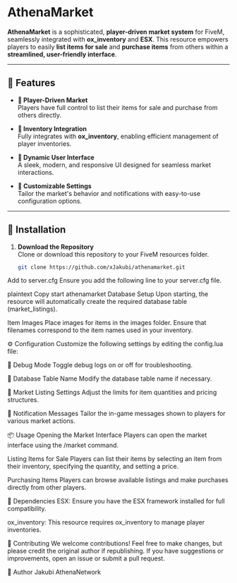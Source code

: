 # AthenaMarket

**AthenaMarket** is a sophisticated, **player-driven market system** for FiveM, seamlessly integrated with **ox_inventory** and **ESX**. This resource empowers players to easily **list items for sale** and **purchase items** from others within a **streamlined, user-friendly interface**.

---

## 🌟 Features

- **🔹 Player-Driven Market**  
  Players have full control to list their items for sale and purchase from others directly.

- **🔹 Inventory Integration**  
  Fully integrates with **ox_inventory**, enabling efficient management of player inventories.

- **🔹 Dynamic User Interface**  
  A sleek, modern, and responsive UI designed for seamless market interactions.

- **🔹 Customizable Settings**  
  Tailor the market's behavior and notifications with easy-to-use configuration options.

---

## 🚀 Installation

1. **Download the Repository**  
   Clone or download this repository to your FiveM resources folder.

   ```bash
   git clone https://github.com/xJakubi/athenamarket.git
Add to server.cfg
Ensure you add the following line to your server.cfg file.

plaintext
Copy
start athenamarket
Database Setup
Upon starting, the resource will automatically create the required database table (market_listings).

Item Images
Place images for items in the images folder. Ensure that filenames correspond to the item names used in your inventory.

⚙️ Configuration
Customize the following settings by editing the config.lua file:

🔹 Debug Mode
Toggle debug logs on or off for troubleshooting.

🔹 Database Table Name
Modify the database table name if necessary.

🔹 Market Listing Settings
Adjust the limits for item quantities and pricing structures.

🔹 Notification Messages
Tailor the in-game messages shown to players for various market actions.

📦 Usage
Opening the Market Interface
Players can open the market interface using the /market command.

Listing Items for Sale
Players can list their items by selecting an item from their inventory, specifying the quantity, and setting a price.

Purchasing Items
Players can browse available listings and make purchases directly from other players.

🔌 Dependencies
ESX: Ensure you have the ESX framework installed for full compatibility.

ox_inventory: This resource requires ox_inventory to manage player inventories.

🤝 Contributing
We welcome contributions! Feel free to make changes, but please credit the original author if republishing.
If you have suggestions or improvements, open an issue or submit a pull request.

📝 Author
Jakubi
AthenaNetwork
